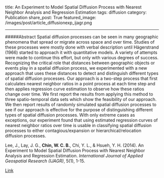 title: An Experiment to Model Spatial Diffusion Process with Nearest Neighbor Analysis and Regression Estimation
tags: diffusion
category: Publication
share_post: True
featured_image: /images/post/article_diffusionexp_ijagr.png

---

#####Abstract
Spatial diffusion processes can be seen in many geographic phenomena that spread or migrate across space and over time. Studies of these processes were mostly done with verbal description until Hägerstrand (1966) started to approach it with quantitative models. A variety of attempts were made to continue this effort, but only with various degrees of success. Recognizing the critical role that distances between geographic objects or events play in a spatial diffusion process, we experimented with a new approach that uses these distances to detect and distinguish different types of spatial diffusion processes. Our approach is a two-step process that first calculates nearest neighbor ratios in a point process at each time step and then applies regression curve estimation to observe how these ratios change over time. We first report the results from applying this method to three spatio-temporal data sets which show the feasibility of our approach. We then report results of randomly simulated spatial diffusion processes to see if our approach is effective for the purpose of distinguishing different types of spatial diffusion processes. With only extreme cases as exceptions, our experiment found that using estimated regression curves of nearest neighbor ratios over time is usable in classifying spatial diffusion processes to either contagious/expansion or hierarchical/relocation diffusion processes.

Lee, J., Lay, J. G., **Chin, W. C. B.**, Chi, Y. L., & Hsueh, Y. H. (2014). An Experiment to Model Spatial Diffusion Process with Nearest Neighbor Analysis and Regression Estimation. *International Journal of Applied Geospatial Research (IJAGR)*, 5(1), 1-15.

<a href="http://www.igi-global.com/article/an-experiment-to-model-spatial-diffusion-process-with-nearest-neighbor-analysis-and-regression-estimation/106919" target="_blank">Link</a>
